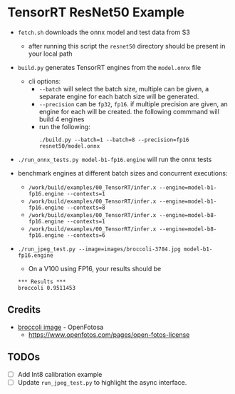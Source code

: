 # TensorRT ResNet50 Example

- `fetch.sh` downloads the onnx model and test data from S3
  - after running this script the `resnet50` directory should be present in your
    local path

- `build.py` generates TensorRT engines from the `model.onnx` file
  - cli options:
    - `--batch` will select the batch size, multiple can be given, a separate
      engine for each batch size will be generated.
    - `--precision` can be `fp32`, `fp16`.  if multiple precision are given, an
      engine for each will be created.  the following commmand will build 4
      engines
    - run the following:
      ```
      ./build.py --batch=1 --batch=8 --precision=fp16 resnet50/model.onnx
      ```
- `./run_onnx_tests.py model-b1-fp16.engine` will run the onnx tests 

- benchmark engines at different batch sizes and concurrent executions:
  - `/work/build/examples/00_TensorRT/infer.x --engine=model-b1-fp16.engine --contexts=1`
  - `/work/build/examples/00_TensorRT/infer.x --engine=model-b1-fp16.engine --contexts=8`
  - `/work/build/examples/00_TensorRT/infer.x --engine=model-b8-fp16.engine --contexts=1`
  - `/work/build/examples/00_TensorRT/infer.x --engine=model-b8-fp16.engine --contexts=6`

- `./run_jpeg_test.py --image=images/broccoli-3784.jpg model-b1-fp16.engine`
  - On a V100 using FP16, your results should be
  ```
  *** Results ***
  broccoli 0.9511453
  ```

## Credits

 - [broccoli image](https://www.openfotos.com/view/broccoli-3784) - OpenFotosa
   - https://www.openfotos.com/pages/open-fotos-license

## TODOs

 - [ ] Add Int8 calibration example
 - [ ] Update `run_jpeg_test.py` to highlight the async interface.
